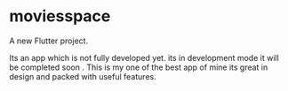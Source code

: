 # moviesspace

A new Flutter project.

Its an app which is not fully developed yet. 
its in development mode it will be completed soon .
This is my one of the best app of mine its great in design and packed with useful features.
